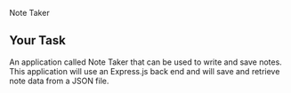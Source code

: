Note Taker

## Your Task

An application called Note Taker that can be used to write and save notes. This application will use an Express.js back end and will save and retrieve note data from a JSON file.


